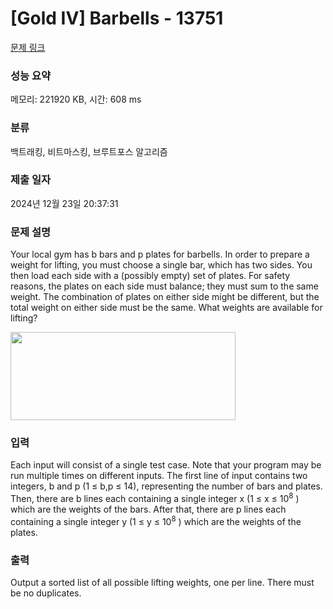 # [Gold IV] Barbells - 13751 

[문제 링크](https://www.acmicpc.net/problem/13751) 

### 성능 요약

메모리: 221920 KB, 시간: 608 ms

### 분류

백트래킹, 비트마스킹, 브루트포스 알고리즘

### 제출 일자

2024년 12월 23일 20:37:31

### 문제 설명

<p>Your local gym has b bars and p plates for barbells. In order to prepare a weight for lifting, you must choose a single bar, which has two sides. You then load each side with a (possibly empty) set of plates. For safety reasons, the plates on each side must balance; they must sum to the same weight. The combination of plates on either side might be different, but the total weight on either side must be the same. What weights are available for lifting?</p>

<p><img alt="" src="https://onlinejudgeimages.s3.amazonaws.com/problem/13751/%EC%8A%A4%ED%81%AC%EB%A6%B0%EC%83%B7%202016-11-19%20%EC%98%A4%EC%A0%84%202.13.57.png" style="height:141px; width:360px"></p>

### 입력 

 <p>Each input will consist of a single test case. Note that your program may be run multiple times on different inputs. The first line of input contains two integers, b and p (1 ≤ b,p ≤ 14), representing the number of bars and plates. Then, there are b lines each containing a single integer x (1 ≤ x ≤ 10<sup>8</sup> ) which are the weights of the bars. After that, there are p lines each containing a single integer y (1 ≤ y ≤ 10<sup>8</sup> ) which are the weights of the plates. </p>

### 출력 

 <p>Output a sorted list of all possible lifting weights, one per line. There must be no duplicates.</p>

